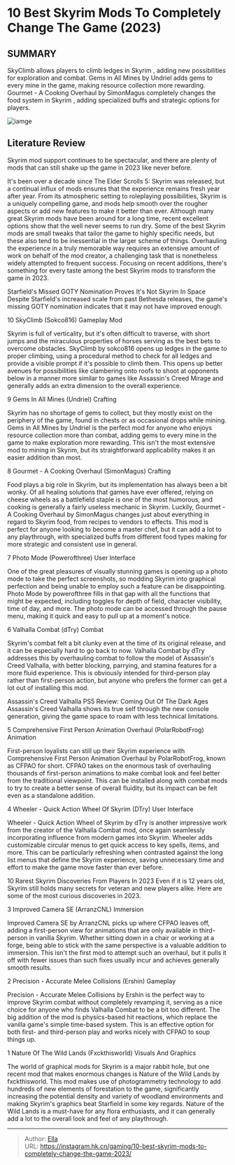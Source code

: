 # 10 Best Skyrim Mods To Completely Change The Game (2023)


## SUMMARY 


 SkyClimb allows players to climb ledges in 
Skyrim
, adding new possibilities for exploration and combat. 
 Gems in All Mines by Undriel adds gems to every mine in the game, making resource collection more rewarding. 
 Gourmet - A Cooking Overhaul by SimonMagus completely changes the food system in 
Skyrim
, adding specialized buffs and strategic options for players. 

![iamge](https://static1.srcdn.com/wordpress/wp-content/uploads/2023/12/10-best-skyrim-mods-to-completely-change-the-game-2023.jpg)

## Literature Review

Skyrim mod support continues to be spectacular, and there are plenty of mods that can still shake up the game in 2023 like never before.




It&#39;s been over a decade since The Elder Scrolls 5: Skyrim was released, but a continual influx of mods ensures that the experience remains fresh year after year. From its atmospheric setting to roleplaying possibilities, Skyrim is a uniquely compelling game, and mods help smooth over the rougher aspects or add new features to make it better than ever. Although many great Skyrim mods have been around for a long time, recent excellent options show that the well never seems to run dry.
Some of the best Skyrim mods are small tweaks that tailor the game to highly specific needs, but these also tend to be inessential in the larger scheme of things. Overhauling the experience in a truly memorable way requires an extensive amount of work on behalf of the mod creator, a challenging task that is nonetheless widely attempted to frequent success. Focusing on recent additions, there&#39;s something for every taste among the best Skyrim mods to transform the game in 2023.
            
 
 Starfield&#39;s Missed GOTY Nomination Proves It&#39;s Not Skyrim In Space 
Despite Starfield&#39;s increased scale from past Bethesda releases, the game&#39;s missing GOTY nomination indicates that it may not have improved enough.












 








 10  SkyClimb (Sokco816) 
Gameplay Mod
        

Skyrim is full of verticality, but it&#39;s often difficult to traverse, with short jumps and the miraculous properties of horses serving as the best bets to overcome obstacles. SkyClimb by sokco816 opens up ledges in the game to proper climbing, using a procedural method to check for all ledges and provide a visible prompt if it&#39;s possible to climb them. This opens up better avenues for possibilities like clambering onto roofs to shoot at opponents below in a manner more similar to games like Assassin&#39;s Creed Mirage and generally adds an extra dimension to the overall experience.





 9  Gems In All Mines (Undriel) 
Crafting
        

Skyrim has no shortage of gems to collect, but they mostly exist on the periphery of the game, found in chests or as occasional drops while mining. Gems in All Mines by Undriel is the perfect mod for anyone who enjoys resource collection more than combat, adding gems to every mine in the game to make exploration more rewarding. This isn&#39;t the most extensive mod to mining in Skyrim, but its straightforward applicability makes it an easier addition than most.





 8  Gourmet - A Cooking Overhaul (SimonMagus) 
Crafting
        

Food plays a big role in Skyrim, but its implementation has always been a bit wonky. Of all healing solutions that games have ever offered, relying on cheese wheels as a battlefield staple is one of the most humorous, and cooking is generally a fairly useless mechanic in Skyrim. Luckily, Gourmet - A Cooking Overhaul by SimonMagus changes just about everything in regard to Skyrim food, from recipes to vendors to effects. This mod is perfect for anyone looking to become a master chef, but it can add a lot to any playthrough, with specialized buffs from different food types making for more strategic and consistent use in general.





 7  Photo Mode (Powerofthree) 
User Interface


 







One of the great pleasures of visually stunning games is opening up a photo mode to take the perfect screenshots, so modding Skyrim into graphical perfection and being unable to employ such a feature can be disappointing. Photo Mode by powerofthree fills in that gap with all the functions that might be expected, including toggles for depth of field, character visibility, time of day, and more. The photo mode can be accessed through the pause menu, making it quick and easy to pull up at a moment&#39;s notice.





 6  Valhalla Combat (dTry) 
Combat
        

Skyrim&#39;s combat felt a bit clunky even at the time of its original release, and it can be especially hard to go back to now. Valhalla Combat by dTry addresses this by overhauling combat to follow the model of Assassin&#39;s Creed Valhalla, with better blocking, parrying, and stamina features for a more fluid experience. This is obviously intended for third-person play rather than first-person action, but anyone who prefers the former can get a lot out of installing this mod.
            
 
 Assassin&#39;s Creed Valhalla PS5 Review: Coming Out Of The Dark Ages 
Assassin&#39;s Creed Valhalla shows its true self through the new console generation, giving the game space to roam with less technical limitations.








 5  Comprehensive First Person Animation Overhaul (PolarRobotFrog) 
Animation


 







First-person loyalists can still up their Skyrim experience with Comprehensive First Person Animation Overhaul by PolarRobotFrog, known as CFPAO for short. CFPAO takes on the enormous task of overhauling thousands of first-person animations to make combat look and feel better from the traditional viewpoint. This can be installed along with combat mods to try to create a better sense of overall fluidity, but its impact can be felt even as a standalone addition.





 4  Wheeler - Quick Action Wheel Of Skyrim (DTry) 
User Interface
        

Wheeler - Quick Action Wheel of Skyrim by dTry is another impressive work from the creator of the Valhalla Combat mod, once again seamlessly incorporating influence from modern games into Skyrim. Wheeler adds customizable circular menus to get quick access to key spells, items, and more. This can be particularly refreshing when contrasted against the long list menus that define the Skyrim experience, saving unnecessary time and effort to make the game move faster than ever before.
            
 
 10 Rarest Skyrim Discoveries From Players In 2023 
Even if it is 12 years old, Skyrim still holds many secrets for veteran and new players alike. Here are some of the most curious discoveries in 2023.








 3  Improved Camera SE (ArranzCNL) 
Immersion
        

Improved Camera SE by ArranzCNL picks up where CFPAO leaves off, adding a first-person view for animations that are only available in third-person in vanilla Skyrim. Whether sitting down in a chair or working at a forge, being able to stick with the same perspective is a valuable addition to immersion. This isn&#39;t the first mod to attempt such an overhaul, but it pulls it off with fewer issues than such fixes usually incur and achieves generally smooth results.





 2  Precision - Accurate Melee Collisions (Ershin) 
Gameplay
        

Precision - Accurate Melee Collisions by Ershin is the perfect way to improve Skyrim combat without completely revamping it, serving as a nice choice for anyone who finds Valhalla Combat to be a bit too different. The big addition of the mod is physics-based hit reactions, which replace the vanilla game&#39;s simple time-based system. This is an effective option for both first- and third-person play and works nicely with CFPAO to soup things up.





 1  Nature Of The Wild Lands (Fxckthisworld) 
Visuals And Graphics


 







The world of graphical mods for Skyrim is a major rabbit hole, but one recent mod that makes enormous changes is Nature of the Wild Lands by fxckthisworld. This mod makes use of photogrammetry technology to add hundreds of new elements of forestation to the game, significantly increasing the potential density and variety of woodland environments and making Skyrim&#39;s graphics beat Starfield in some key regards. Nature of the Wild Lands is a must-have for any flora enthusiasts, and it can generally add a lot to the overall look and feel of any playthrough.


---

> Author: [Ella](https://instagram.hk.cn/)  
> URL: https://instagram.hk.cn/gaming/10-best-skyrim-mods-to-completely-change-the-game-2023/  

